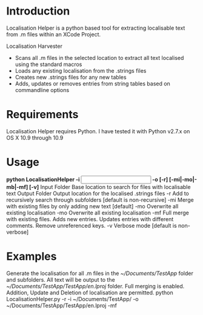 Introduction
===============

Localisation Helper is a python based tool for extracting localisable text from .m files within an XCode Project.

Localisation Harvester
 * Scans all .m files in the selected location to extract all text localised using the standard macros
 * Loads any existing localisation from the .strings files
 * Creates new .strings files for any new tables
 * Adds, updates or removes entries from string tables based on commandline options

Requirements
===============

Localisation Helper requires Python. I have tested it with Python v2.7.x on OS X 10.9 through 10.9

Usage
===============

**python LocalisationHelper -i <Input Folder> -o <Output Folder> [-r] [-mi|-mo|-mb|-mf] [-v]**
    Input Folder   Base location to search for files with localisable text
    Output Folder  Output location for the localised .strings files
    -r             Add to recursively search through subfolders [default is non-recursive]
    -mi            Merge with existing files by only adding new text [default]
    -mo            Overwrite all existing localisation
    -mo            Overwrite all existing localisation
    -mf            Full merge with existing files. Adds new entries. 
                   Updates entries with different comments. Remove unreferenced keys.
    -v             Verbose mode [default is non-verbose]

Examples
===============

Generate the localisation for all .m files in the *~/Documents/TestApp* folder and subfolders. 
All text will be output to the *~/Documents/TestApp/TestApp/en.lproj* folder.
Full merging is enabled. Addition, Update and Deletion of localisation are permitted.
    python LocalisationHelper.py -r -i ~/Documents/TestApp/ -o ~/Documents/TestApp/TestApp/en.lproj -mf
